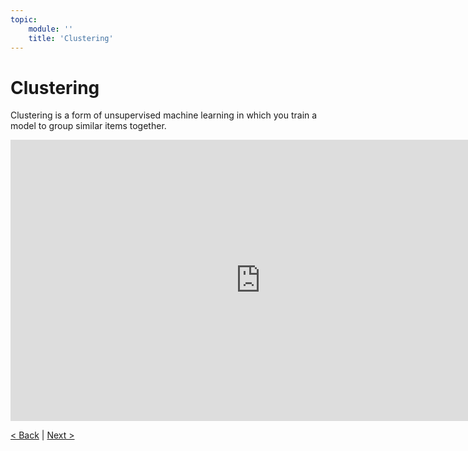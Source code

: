 ```yaml
---
topic:
    module: ''
    title: 'Clustering'
---
```


# Clustering

Clustering is a form of unsupervised machine learning in which you train a model to group similar items together.

<iframe width="800" height="450" src="https://www.youtube.com/embed/-QWLHdb3gdo" title="Clustering" frameborder="0" allow="accelerometer; autoplay; clipboard-write; encrypted-media; gyroscope; picture-in-picture" allowfullscreen></iframe>

[< Back](./05-03-classification.md) | [Next >](./05-05-lab-machine-learning.md)